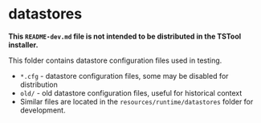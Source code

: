 # datastores #

**This `README-dev.md` file is not intended to be distributed in the TSTool installer.**

This folder contains datastore configuration files used in testing.

* `*.cfg` - datastore configuration files, some may be disabled for distribution
* `old/` - old datastore configuration files, useful for historical context
* Similar files are located in the `resources/runtime/datastores` folder for development.
